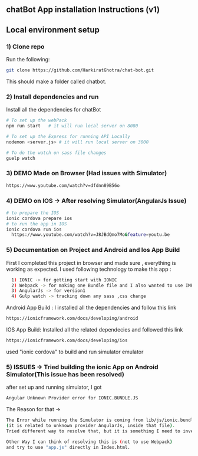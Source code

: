 ## chatBot App installation Instructions (v1)
## Local environment setup

### 1) Clone repo
Run the following:
```bash
git clone https://github.com/HarkiratGhotra/chat-bot.git
```
This should make a folder called chatbot.

### 2) Install dependencies and run
Install all the dependencies for chatBot

```bash
# To set up the webPack 
npm run start   # it will run local server on 8080

# To set up the Express for running API Locally
nodemon <server.js> # it will run local server on 3000

# To do the watch on sass file changes
guelp watch
```
### 3) DEMO Made on Browser (Had issues with Simulator)

```bash
https://www.youtube.com/watch?v=dfdnn89B56o
```

### 4) DEMO on IOS -> After resolving Simulator(AngularJs Issue)
```bash
# to prepare the IOS 
ionic cordova prepare ios
# to run the app in IOS 
ionic cordova run ios
  https://www.youtube.com/watch?v=J8JBdQmo7Mo&feature=youtu.be
```
### 5) Documentation on Project and Android and Ios App Build

First I completed this project in browser and made sure , everything is working as expected. 
I used following technology to make this app :
```bash
  1) IONIC -> for getting start with IONIC
  2) Webpack -> for making one Bundle file and I also wanted to use IMPORT feature so I choose webpack
  3) AngularJs -> for version1
  4) Gulp watch -> tracking down any sass ,css change
```

Android App Build :
I installed all the dependencies and follow this link 
```bash
https://ionicframework.com/docs/developing/android
```  

IOS App Build: 
Installed all the related dependecies and followed this link 
```bash
https://ionicframework.com/docs/developing/ios
```
used "ionic cordova" to build and run simulator emulator

### 5) ISSUES ->  Tried building the ionic App on Android Simulator(This issue has been resolved)
 
after set up and running simulator, I got 
```bash
Angular Unknown Provider error for IONIC.BUNDLE.JS 
```

The Reason for that -> 
```bash
The Error while running the Simulator is coming from lib/js/ionic.bundle.js 
(it is related to unknown provider AngularJs, inside that file). 
Tried different way to resolve that, but it is something I need to investigate again. 

Other Way I can think of resolving this is (not to use Webpack) 
and try to use "app.js" directly in Index.html. 
```

